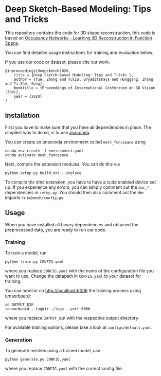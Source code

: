 # Deep Sketch-Based Modeling: Tips and Tricks 

This repository contains the code for 3D shape reconstruction, this code is based on [Occupancy Networks - Learning 3D Reconstruction in Function Space](https://avg.is.tuebingen.mpg.de/publications/occupancy-networks).

You can find detailed usage instructions for training and evaluation below.

 If you use our code or dataset, please cite our work:

    @inproceedings{deepsketch2020,
        title = {Deep Sketch-Based Modeling: Tips and Tricks },
        author = {Yue, Zhong and Yulia, Gryaditskaya and Honggang, Zhang and Yi-Zhe, Song},
        booktitle = {Proceedings of International Conference on 3D Vision (3DV)},
        year = {2020}
    }

## Installation
First you have to make sure that you have all dependencies in place.
The simplest way to do so, is to use [anaconda](https://www.anaconda.com/). 

You can create an anaconda environment called `mesh_funcspace` using
```
conda env create -f environment.yaml
conda activate mesh_funcspace
```

Next, compile the extension modules.
You can do this via
```
python setup.py build_ext --inplace
```

To compile the dmc extension, you have to have a cuda enabled device set up.
If you experience any errors, you can simply comment out the `dmc_*` dependencies in `setup.py`.
You should then also comment out the `dmc` imports in `im2mesh/config.py`.

## Usage
When you have installed all binary dependencies and obtained the preprocessed data, you are ready to run our code.

### Training
To train a model, run
```
python train.py CONFIG.yaml
```
where you replace `CONFIG.yaml` with the name of the configuration file you want to use. Change the datapath in `CONFIG.yaml` to your dataset for training.

You can monitor on <http://localhost:6006> the training process using [tensorboard](https://www.tensorflow.org/guide/summaries_and_tensorboard):
```
cd OUTPUT_DIR
tensorboard --logdir ./logs --port 6006
```
where you replace `OUTPUT_DIR` with the respective output directory.

For available training options, please take a look at `configs/default.yaml`.

### Generation
To generate meshes using a trained model, use
```
python generate.py CONFIG.yaml
```
where you replace `CONFIG.yaml` with the correct config file.